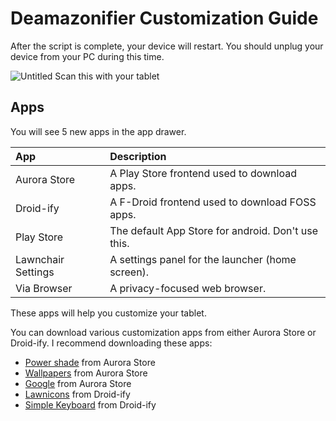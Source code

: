 # Deamazonifier Customization Guide

After the script is complete, your device will restart. 
You should unplug your device from your PC during this time.

![Untitled](https://github.com/notkirb/Deamazonifier/assets/90074338/36853a40-6066-42a9-bba8-04872c118ad1)
Scan this with your tablet

## Apps
You will see 5 new apps in the app drawer.

 | **App** | **Description** | 
 | :--- | :----------- |
 | Aurora Store | A Play Store frontend used to download apps. | 
 | Droid-ify | A F-Droid frontend used to download FOSS apps. | 
 | Play Store | The default App Store for android. Don't use this. |
 | Lawnchair Settings | A settings panel for the launcher (home screen). | 
 | Via Browser | A privacy-focused web browser. | 

These apps will help you customize your tablet.

You can download various customization apps from either Aurora Store or Droid-ify. 
I recommend downloading these apps:
- [Power shade](https://play.google.com/store/apps/details?id=com.treydev.pns&hl=en_US) from Aurora Store
- [Wallpapers](https://play.google.com/store/apps/details?id=com.google.android.apps.wallpaper&hl=en_US) from Aurora Store
- [Google](https://play.google.com/store/apps/details?id=com.google.android.googlequicksearchbox&hl=en_US) from Aurora Store
- [Lawnicons](https://apt.izzysoft.de/fdroid/index/apk/app.lawnchair.lawnicons) from Droid-ify
- [Simple Keyboard](https://f-droid.org/packages/rkr.simplekeyboard.imputmethod/) from Droid-ify
